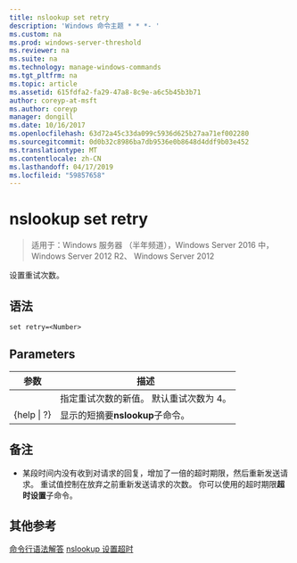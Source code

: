 ```yaml
---
title: nslookup set retry
description: 'Windows 命令主题 * * *- '
ms.custom: na
ms.prod: windows-server-threshold
ms.reviewer: na
ms.suite: na
ms.technology: manage-windows-commands
ms.tgt_pltfrm: na
ms.topic: article
ms.assetid: 615fdfa2-fa29-47a8-8c9e-a6c5b45b3b71
author: coreyp-at-msft
ms.author: coreyp
manager: dongill
ms.date: 10/16/2017
ms.openlocfilehash: 63d72a45c33da099c5936d625b27aa71ef002280
ms.sourcegitcommit: 0d0b32c8986ba7db9536e0b8648d4ddf9b03e452
ms.translationtype: MT
ms.contentlocale: zh-CN
ms.lasthandoff: 04/17/2019
ms.locfileid: "59857658"
---
```

# <a name="nslookup-set-retry"></a>nslookup set retry

>适用于：Windows 服务器 （半年频道），Windows Server 2016 中，Windows Server 2012 R2、 Windows Server 2012

设置重试次数。
## <a name="syntax"></a>语法
```
set retry=<Number>
```
## <a name="parameters"></a>Parameters
|参数|描述|
|-------|--------|
|<Number>|指定重试次数的新值。 默认重试次数为 4。|
|{help &#124; ?}|显示的短摘要**nslookup**子命令。|
## <a name="remarks"></a>备注
-   某段时间内没有收到对请求的回复，增加了一倍的超时期限，然后重新发送请求。 重试值控制在放弃之前重新发送请求的次数。 你可以使用的超时期限**超时设置**子命令。
## <a name="additional-references"></a>其他参考
[命令行语法解答](command-line-syntax-key.md)
[nslookup 设置超时](nslookup-set-timeout.md)
